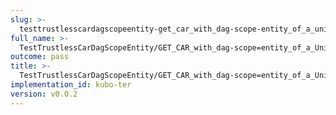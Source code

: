 ```yaml
---
slug: >-
  testtrustlesscardagscopeentity-get_car_with_dag-scope-entity_of_a_unixfs_file_(accept_header)-header_accept-ranges
full_name: >-
  TestTrustlessCarDagScopeEntity/GET_CAR_with_dag-scope=entity_of_a_UnixFS_file_(Accept_Header)/Header_Accept-Ranges
outcome: pass
title: >-
  TestTrustlessCarDagScopeEntity/GET_CAR_with_dag-scope=entity_of_a_UnixFS_file_(Accept_Header)/Header_Accept-Ranges
implementation_id: kubo-ter
version: v0.0.2
---
```


